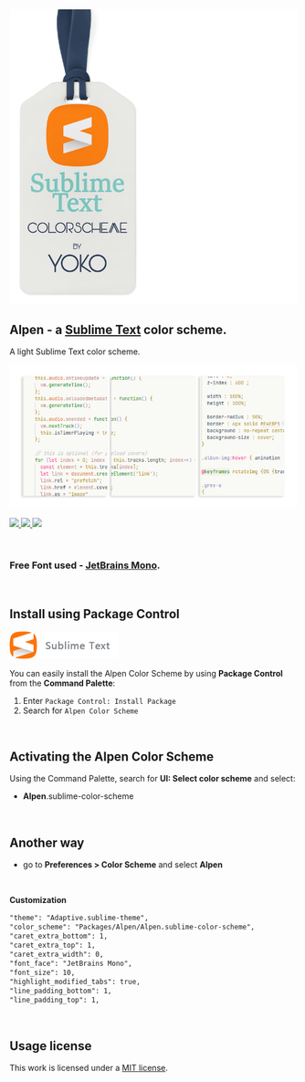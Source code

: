 
<img src="docs/brand-new.png" >

## Alpen - a [Sublime Text](https://www.sublimetext.com) color scheme.

A light Sublime Text color scheme.

<img src="docs/view-new.png" >

<p>
	
<a href="https://packagecontrol.io/packages/Alpen%20Color%20Scheme" title="Downloads">
<img src="https://img.shields.io/packagecontrol/dt/Alpen%20Color%20Scheme?style=for-the-badge"/>
</a>	

<a href="https://github.com/release/luxelego/alpen_color_scheme" title="Release">
<img src="https://img.shields.io/github/release/luxelego/alpen_color_scheme.svg?style=for-the-badge"/>
</a>

<a href="https://github.com/luxelego/alpen_color_scheme/blob/main/LICENSE" title="License">
<img src="https://img.shields.io/github/license/luxelego/alpen_color_scheme.svg?style=for-the-badge"/>
</a>

</p>

<img src="docs/spacer.png" width="1" height="1">

### Free Font used - [JetBrains Mono](https://www.jetbrains.com/lp/mono/).

<img src="docs/spacer.png" width="1" height="1">

## Install using Package Control

[<img src="docs/install-new.png" width="190" height="48">](https://packagecontrol.io/packages/Alpen%20Color%20Scheme)

You can easily install the Alpen Color Scheme by using **Package Control** from the **Command Palette**:

1. Enter `Package Control: Install Package`
2. Search for `Alpen Color Scheme`

<img src="docs/spacer.png" width="1" height="1">

## Activating the Alpen Color Scheme

Using the Command Palette, search for **UI: Select color scheme** and select:

- **Alpen**.sublime-color-scheme

<img src="docs/spacer.png" width="1" height="1">

## Another way

- go to **Preferences > Color Scheme** and select **Alpen**

<img src="docs/spacer.png" width="1" height="1">

**Customization**

	"theme": "Adaptive.sublime-theme",
	"color_scheme": "Packages/Alpen/Alpen.sublime-color-scheme",	
	"caret_extra_bottom": 1,
	"caret_extra_top": 1,
	"caret_extra_width": 0,	
	"font_face": "JetBrains Mono",
	"font_size": 10,	
	"highlight_modified_tabs": true,
	"line_padding_bottom": 1,
	"line_padding_top": 1,

<img src="docs/spacer.png" width="1" height="1">

## Usage license

This work is licensed under a [MIT license](https://github.com/luxelego/alpen_color_scheme/blob/main/LICENSE).
